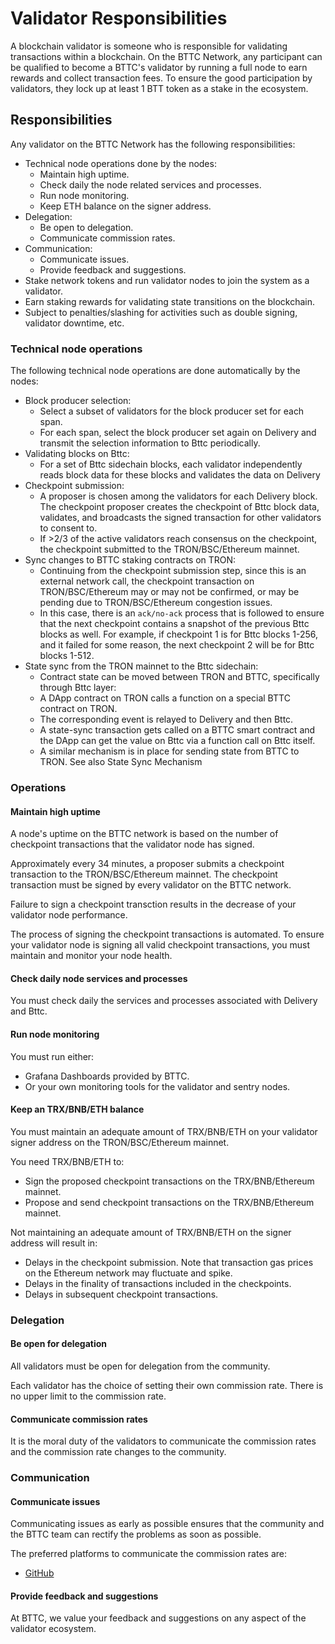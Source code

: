 # Validator Responsibilities

A blockchain validator is someone who is responsible for validating transactions within a blockchain. On the BTTC Network, any participant can be qualified to become a BTTC's validator by running a full node to earn rewards and collect transaction fees. To ensure the good participation by validators, they lock up at least 1 BTT token as a stake in the ecosystem.

## Responsibilities

Any validator on the BTTC Network has the following responsibilities:

* Technical node operations done by the nodes:
  * Maintain high uptime.
  * Check daily the node related services and processes.
  * Run node monitoring.
  * Keep ETH balance on the signer address.
* Delegation:
  * Be open to delegation.
  * Communicate commission rates.
* Communication:
  * Communicate issues.
  * Provide feedback and suggestions.
* Stake network tokens and run validator nodes to join the system as a validator.
* Earn staking rewards for validating state transitions on the blockchain.
* Subject to penalties/slashing for activities such as double signing, validator downtime, etc.

### Technical node operations

The following technical node operations are done automatically by the nodes:

* Block producer selection:
  * Select a subset of validators for the block producer set for each span.
  * For each span, select the block producer set again on Delivery and transmit the selection information to Bttc periodically.
* Validating blocks on Bttc:
  * For a set of Bttc sidechain blocks, each validator independently reads block data for these blocks and validates the data on Delivery
* Checkpoint submission:
  * A proposer is chosen among the validators for each Delivery block. The checkpoint proposer creates the checkpoint of Bttc block data, validates, and broadcasts the signed transaction for other validators to consent to.
  * If >2/3 of the active validators reach consensus on the checkpoint, the checkpoint submitted to the TRON/BSC/Ethereum mainnet.
* Sync changes to BTTC staking contracts on TRON:
  * Continuing from the checkpoint submission step, since this is an external network call, the checkpoint transaction on TRON/BSC/Ethereum may or may not be confirmed, or may be pending due to TRON/BSC/Ethereum congestion issues.
  * In this case, there is an `ack/no-ack` process that is followed to ensure that the next checkpoint contains a snapshot of the previous Bttc blocks as well. For example, if checkpoint 1 is for Bttc blocks 1-256, and it failed for some reason, the next checkpoint 2 will be for Bttc blocks 1-512. 
* State sync from the TRON mainnet to the Bttc sidechain:
  * Contract state can be moved between TRON and BTTC, specifically through Bttc layer:
  * A DApp contract on TRON calls a function on a special BTTC contract on TRON.
  * The corresponding event is relayed to Delivery and then Bttc.
  * A state-sync transaction gets called on a BTTC smart contract and the DApp can get the value on Bttc via a function call on Bttc itself.
  * A similar mechanism is in place for sending state from BTTC to TRON. See also State Sync Mechanism

### Operations

#### Maintain high uptime

A node's uptime on the BTTC network is based on the number of checkpoint transactions that the validator node has signed.

Approximately every 34 minutes, a proposer submits a checkpoint transaction to the TRON/BSC/Ethereum mainnet. The checkpoint transaction must be signed by every validator on the BTTC network.

Failure to sign a checkpoint transction results in the decrease of your validator node performance.

The process of signing the checkpoint transactions is automated. To ensure your validator node is signing all valid checkpoint transactions, you must maintain and monitor your node health.

#### Check daily node services and processes

You must check daily the services and processes associated with Delivery and Bttc.

#### Run node monitoring

You must run either:

* Grafana Dashboards provided by BTTC. 
* Or your own monitoring tools for the validator and sentry nodes.

#### Keep an TRX/BNB/ETH balance

You must maintain an adequate amount of TRX/BNB/ETH on your validator signer address on the TRON/BSC/Ethereum mainnet.

You need TRX/BNB/ETH to:

* Sign the proposed checkpoint transactions on the TRX/BNB/Ethereum mainnet.
* Propose and send checkpoint transactions on the TRX/BNB/Ethereum mainnet.

Not maintaining an adequate amount of TRX/BNB/ETH on the signer address will result in:

* Delays in the checkpoint submission. Note that transaction gas prices on the Ethereum network may fluctuate and spike.
* Delays in the finality of transactions included in the checkpoints.
* Delays in subsequent checkpoint transactions.

### Delegation

#### Be open for delegation

All validators must be open for delegation from the community.

Each validator has the choice of setting their own commission rate. There is no upper limit to the commission rate.

#### Communicate commission rates

It is the moral duty of the validators to communicate the commission rates and the commission rate changes to the community.

### Communication

#### Communicate issues

Communicating issues as early as possible ensures that the community and the BTTC team can rectify the problems as soon as possible.

The preferred platforms to communicate the commission rates are:

* [GitHub](https://github.com/bttcprotocol)

#### Provide feedback and suggestions
At BTTC, we value your feedback and suggestions on any aspect of the validator ecosystem.

